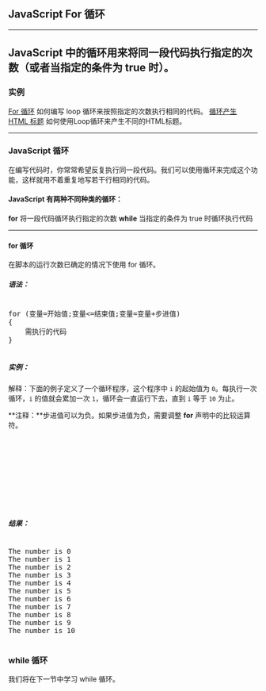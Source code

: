 ## JavaScript For 循环

-------------------
**JavaScript 中的循环用来将同一段代码执行指定的次数（或者当指定的条件为 true 时）。**
-------------------

### 实例

[For 循环](http://www.w3school.com.cn/tiy/t.asp?f=jseg_fornext)
  如何编写 loop 循环来按照指定的次数执行相同的代码。
[循环产生 HTML 标题](http://www.w3school.com.cn/tiy/t.asp?f=jseg_fornext_header)
  如何使用Loop循环来产生不同的HTML标题。

-------------------
### JavaScript 循环

在编写代码时，你常常希望反复执行同一段代码。我们可以使用循环来完成这个功能，这样就用不着重复地写若干行相同的代码。

#### JavaScript 有两种不同种类的循环：

**for**
  将一段代码循环执行指定的次数
**while**
  当指定的条件为 true 时循环执行代码

----------------------

#### for 循环

在脚本的运行次数已确定的情况下使用 for 循环。

##### 语法：

<pre>
<javascript>
for (变量=开始值;变量<=结束值;变量=变量+步进值)
{
    需执行的代码
}
</javascript>
</pre>

##### 实例：

解释：下面的例子定义了一个循环程序，这个程序中 `i` 的起始值为 `0`。每执行一次循环，`i` 的值就会累加一次 `1`，循环会一直运行下去，直到 `i` 等于 `10` 为止。

**注释：**步进值可以为负。如果步进值为负，需要调整 **for** 声明中的比较运算符。

<pre>
<javascript>
<html>
<body>

<script type="text/javascript">
var i=0
for (i=0;i<=10;i++)
{
document.write("The number is " + i)
document.write("<br />")
}
</script>

</body>
</html>
</javascript>
</pre>

##### 结果：

<pre>
<javascript>
The number is 0
The number is 1
The number is 2
The number is 3
The number is 4
The number is 5
The number is 6
The number is 7
The number is 8
The number is 9
The number is 10
</javascript>
</pre>

### while 循环

我们将在下一节中学习 while 循环。
